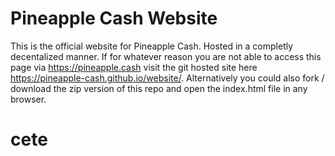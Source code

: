# Pineapple Cash Website

This is the official website for Pineapple Cash. Hosted in a completly decentalized manner. If for whatever reason you are not able to access this page via https://pineapple.cash visit the git hosted site here https://pineapple-cash.github.io/website/. Alternatively you could also fork / download the zip version of this repo and open the index.html file in any browser.
# cete
